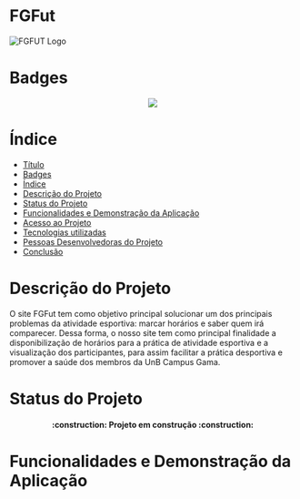 # FGFut
![FGFUT Logo](https://i.imgur.com/MiB6rJK.png?2)

# Badges
<p align="center">
<img src="http://img.shields.io/static/v1?label=STATUS&message=EM%20DESENVOLVIMENTO&color=GREEN&style=for-the-badge"/>
</p>

# Índice 

* [Título](#FGFut)
* [Badges](#Badges)
* [Índice](#índice)
* [Descrição do Projeto](#descrição-do-projeto)
* [Status do Projeto](#status-do-Projeto)
* [Funcionalidades e Demonstração da Aplicação](#funcionalidades-e-demonstração-da-aplicação)
* [Acesso ao Projeto](#acesso-ao-projeto)
* [Tecnologias utilizadas](#tecnologias-utilizadas)
* [Pessoas Desenvolvedoras do Projeto](#pessoas-desenvolvedoras)
* [Conclusão](#conclusão)

# Descrição do Projeto
  O site FGFut tem como objetivo principal solucionar um dos principais problemas da atividade esportiva: marcar horários e saber quem irá comparecer.
Dessa forma, o nosso site tem como principal finalidade a disponibilização de horários para a prática de atividade esportiva e a visualização dos participantes, para assim facilitar a prática desportiva e promover a saúde dos membros da UnB Campus Gama.
 

# Status do Projeto
<h4 align="center"> 
    :construction:  Projeto em construção  :construction:
</h4>

# Funcionalidades e Demonstração da Aplicação
